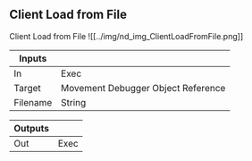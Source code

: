 ## Client Load from File
Client Load from File
![[../img/nd_img_ClientLoadFromFile.png]]

|Inputs||
|--|--|
| In | Exec |
| Target | Movement Debugger Object Reference |
| Filename | String |

|Outputs||
|--|--|
| Out | Exec |
